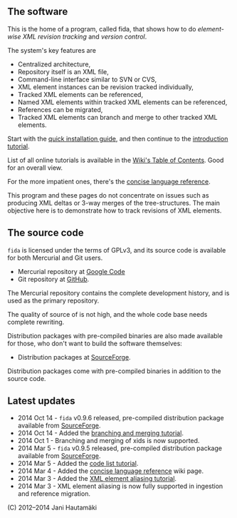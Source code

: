 ## The software ##

This is the home of a program, called fida, that shows how to do _element-wise XML revision tracking_ and _version control_.

The system's key features are

  * Centralized architecture,
  * Repository itself is an XML file,
  * Command-line interface similar to SVN or CVS,
  * XML element instances can be revision tracked individually,
  * Tracked XML elements can be referenced,
  * Named XML elements within tracked XML elements can be referenced,
  * References can be migrated,
  * Tracked XML elements can branch and merge to other tracked XML elements.

Start with the [quick installation guide](QuickInstallGuide.md), and then continue to the [introduction tutorial](IntroductionTutorial.md).

List of all online tutorials is available in the  [Wiki's Table of Contents](WikiTableOfContents.md). Good for an overall view.

For the more impatient ones, there's the [concise language reference](LanguageReference.md).

This program and these pages do not concentrate on issues such as producing XML deltas or 3-way merges of the tree-structures. The main objective here is to demonstrate how to track revisions of XML elements.

## The source code ##

`fida` is licensed under the terms of GPLv3, and its source code is available for both Mercurial and Git users.

  * Mercurial repository at [Google Code](http://code.google.com/p/xml-snippets/source/checkout)
  * Git repository at [GitHub](https://github.com/hautamaki/fida).

The Mercurial repository contains the complete development history, and is used as the primary repository.

The quality of source of is not high, and the whole code base needs complete rewriting.

Distribution packages with pre-compiled binaries are also made available for those, who don't want to build the software themselves:

  * Distribution packages at [SourceForge](https://sourceforge.net/projects/fida/files/).

Distribution packages come with pre-compiled binaries in addition to the source code.

## Latest updates ##
  * 2014 Oct 14 - `fida` v0.9.6 released, pre-compiled distribution package available from [SourceForge](https://sourceforge.net/projects/fida/files/).
  * 2014 Oct 14 - Added the [branching and merging tutorial](BranchingMergingTutorial.md).
  * 2014 Oct 1 - Branching and merging of xids is now supported.
  * 2014 Mar 5 - `fida` v0.9.5 released, pre-compiled distribution package available from [SourceForge](https://sourceforge.net/projects/fida/files/).
  * 2014 Mar 5 - Added the [code list tutorial](CodeListTutorial.md).
  * 2014 Mar 4 - Added the [concise language reference](LanguageReference.md) wiki page.
  * 2014 Mar 3 - Added the [XML element aliasing tutorial](AliasingTutorial.md).
  * 2014 Mar 3 - XML element aliasing is now fully supported in ingestion and reference migration.

(C) 2012–2014 Jani Hautamäki